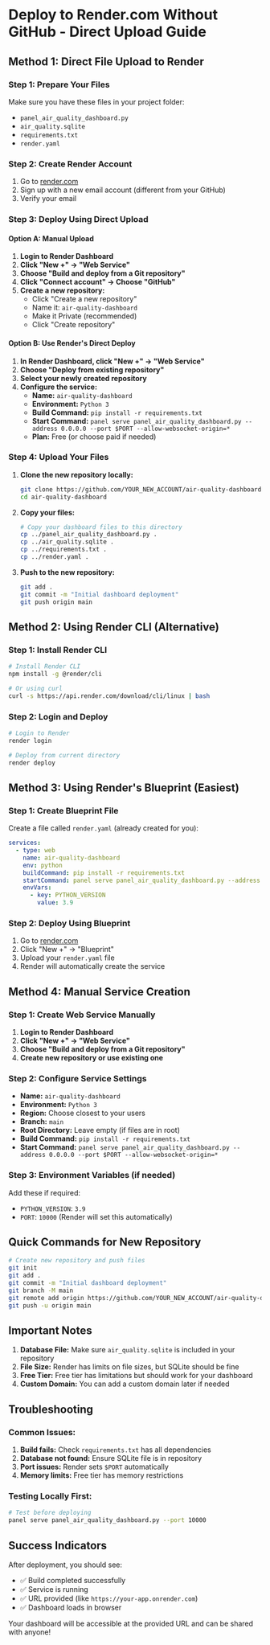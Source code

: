 # Deploy to Render.com Without GitHub - Direct Upload Guide

## Method 1: Direct File Upload to Render

### Step 1: Prepare Your Files
Make sure you have these files in your project folder:
- `panel_air_quality_dashboard.py`
- `air_quality.sqlite`
- `requirements.txt`
- `render.yaml`

### Step 2: Create Render Account
1. Go to [render.com](https://render.com)
2. Sign up with a new email account (different from your GitHub)
3. Verify your email

### Step 3: Deploy Using Direct Upload

#### Option A: Manual Upload
1. **Login to Render Dashboard**
2. **Click "New +" → "Web Service"**
3. **Choose "Build and deploy from a Git repository"**
4. **Click "Connect account" → Choose "GitHub"**
5. **Create a new repository:**
   - Click "Create a new repository"
   - Name it: `air-quality-dashboard`
   - Make it Private (recommended)
   - Click "Create repository"

#### Option B: Use Render's Direct Deploy
1. **In Render Dashboard, click "New +" → "Web Service"**
2. **Choose "Deploy from existing repository"**
3. **Select your newly created repository**
4. **Configure the service:**
   - **Name:** `air-quality-dashboard`
   - **Environment:** `Python 3`
   - **Build Command:** `pip install -r requirements.txt`
   - **Start Command:** `panel serve panel_air_quality_dashboard.py --address 0.0.0.0 --port $PORT --allow-websocket-origin=*`
   - **Plan:** Free (or choose paid if needed)

### Step 4: Upload Your Files
1. **Clone the new repository locally:**
   ```bash
   git clone https://github.com/YOUR_NEW_ACCOUNT/air-quality-dashboard.git
   cd air-quality-dashboard
   ```

2. **Copy your files:**
   ```bash
   # Copy your dashboard files to this directory
   cp ../panel_air_quality_dashboard.py .
   cp ../air_quality.sqlite .
   cp ../requirements.txt .
   cp ../render.yaml .
   ```

3. **Push to the new repository:**
   ```bash
   git add .
   git commit -m "Initial dashboard deployment"
   git push origin main
   ```

## Method 2: Using Render CLI (Alternative)

### Step 1: Install Render CLI
```bash
# Install Render CLI
npm install -g @render/cli

# Or using curl
curl -s https://api.render.com/download/cli/linux | bash
```

### Step 2: Login and Deploy
```bash
# Login to Render
render login

# Deploy from current directory
render deploy
```

## Method 3: Using Render's Blueprint (Easiest)

### Step 1: Create Blueprint File
Create a file called `render.yaml` (already created for you):

```yaml
services:
  - type: web
    name: air-quality-dashboard
    env: python
    buildCommand: pip install -r requirements.txt
    startCommand: panel serve panel_air_quality_dashboard.py --address 0.0.0.0 --port $PORT --allow-websocket-origin=*
    envVars:
      - key: PYTHON_VERSION
        value: 3.9
```

### Step 2: Deploy Using Blueprint
1. Go to [render.com](https://render.com)
2. Click "New +" → "Blueprint"
3. Upload your `render.yaml` file
4. Render will automatically create the service

## Method 4: Manual Service Creation

### Step 1: Create Web Service Manually
1. **Login to Render Dashboard**
2. **Click "New +" → "Web Service"**
3. **Choose "Build and deploy from a Git repository"**
4. **Create new repository or use existing one**

### Step 2: Configure Service Settings
- **Name:** `air-quality-dashboard`
- **Environment:** `Python 3`
- **Region:** Choose closest to your users
- **Branch:** `main`
- **Root Directory:** Leave empty (if files are in root)
- **Build Command:** `pip install -r requirements.txt`
- **Start Command:** `panel serve panel_air_quality_dashboard.py --address 0.0.0.0 --port $PORT --allow-websocket-origin=*`

### Step 3: Environment Variables (if needed)
Add these if required:
- `PYTHON_VERSION`: `3.9`
- `PORT`: `10000` (Render will set this automatically)

## Quick Commands for New Repository

```bash
# Create new repository and push files
git init
git add .
git commit -m "Initial dashboard deployment"
git branch -M main
git remote add origin https://github.com/YOUR_NEW_ACCOUNT/air-quality-dashboard.git
git push -u origin main
```

## Important Notes

1. **Database File:** Make sure `air_quality.sqlite` is included in your repository
2. **File Size:** Render has limits on file sizes, but SQLite should be fine
3. **Free Tier:** Free tier has limitations but should work for your dashboard
4. **Custom Domain:** You can add a custom domain later if needed

## Troubleshooting

### Common Issues:
1. **Build fails:** Check `requirements.txt` has all dependencies
2. **Database not found:** Ensure SQLite file is in repository
3. **Port issues:** Render sets `$PORT` automatically
4. **Memory limits:** Free tier has memory restrictions

### Testing Locally First:
```bash
# Test before deploying
panel serve panel_air_quality_dashboard.py --port 10000
```

## Success Indicators

After deployment, you should see:
- ✅ Build completed successfully
- ✅ Service is running
- ✅ URL provided (like `https://your-app.onrender.com`)
- ✅ Dashboard loads in browser

Your dashboard will be accessible at the provided URL and can be shared with anyone! 
